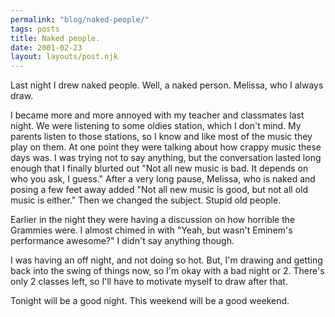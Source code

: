```yaml
---
permalink: "blog/naked-people/"
tags: posts
title: Naked people.
date: 2001-02-23
layout: layouts/post.njk
---
```


Last night I drew naked people. Well, a naked person. Melissa, who I always draw. 

I became more and more annoyed with my teacher and classmates last night. We were listening to some oldies station, which I don't mind. My parents listen to those stations, so I know and like most of the music they play on them. At one point they were talking about how crappy music these days was. I was trying not to say anything, but the conversation lasted long enough that I finally blurted out "Not all new music is bad. It depends on who you ask, I guess." After a very long pause, Melissa, who is naked and posing a few feet away added "Not all new music is good, but not all old music is either." Then we changed the subject. Stupid old people.

Earlier in the night they were having a discussion on how horrible the Grammies were. I almost chimed in with "Yeah, but wasn't Eminem's performance awesome?" I didn't say anything though.

I was having an off night, and not doing so hot. But, I'm drawing and getting back into the swing of things now, so I'm okay with a bad night or 2. There's only 2 classes left, so I'll have to motivate myself to draw after that.

Tonight will be a good night. This weekend will be a good weekend.